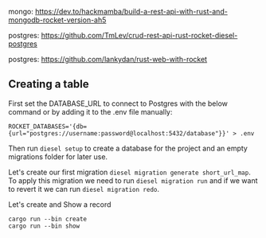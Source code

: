 
mongo: https://dev.to/hackmamba/build-a-rest-api-with-rust-and-mongodb-rocket-version-ah5

postgres: https://github.com/TmLev/crud-rest-api-rust-rocket-diesel-postgres


postgres: https://github.com/lankydan/rust-web-with-rocket


## Creating a table
First set the DATABASE_URL to connect to Postgres with the below command or by adding it to the .env file manually:

```
ROCKET_DATABASES='{db={url="postgres://username:password@localhost:5432/database"}}' > .env
```

Then run `diesel setup` to create a database for the project and an empty migrations folder for later use.

Let's create our first migration `diesel migration generate short_url_map`. To apply this migration we need to run `diesel migration run` and if we want to revert it we can run `diesel migration redo`.


Let's create and Show a record
```
cargo run --bin create
cargo run --bin show
```
